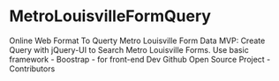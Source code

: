 # MetroLouisvilleFormQuery
Online Web Format To Querty Metro Louisville Form Data
MVP:
   Create Query with jQuery-UI to Search Metro Louisville Forms.
   Use basic framework - Boostrap - for front-end Dev
   Github Open Source Project - Contributors
